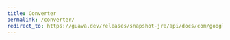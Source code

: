 ```yaml
---
title: Converter
permalink: /converter/
redirect_to: https://guava.dev/releases/snapshot-jre/api/docs/com/google/common/base/Converter.html
---
```

